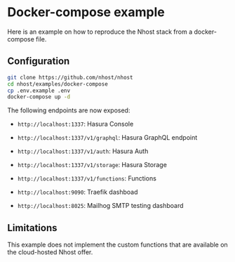 # Docker-compose example

Here is an example on how to reproduce the Nhost stack from a docker-compose file.

## Configuration

```sh
git clone https://github.com/nhost/nhost
cd nhost/examples/docker-compose
cp .env.example .env
docker-compose up -d
```

The following endpoints are now exposed:

- `http://localhost:1337`: Hasura Console
- `http://localhost:1337/v1/graphql`: Hasura GraphQL endpoint
- `http://localhost:1337/v1/auth`: Hasura Auth
- `http://localhost:1337/v1/storage`: Hasura Storage
- `http://localhost:1337/v1/functions`: Functions

- `http://localhost:9090`: Traefik dashboad
- `http://localhost:8025`: Mailhog SMTP testing dashboard

## Limitations

This example does not implement the custom functions that are available on the cloud-hosted Nhost offer.
